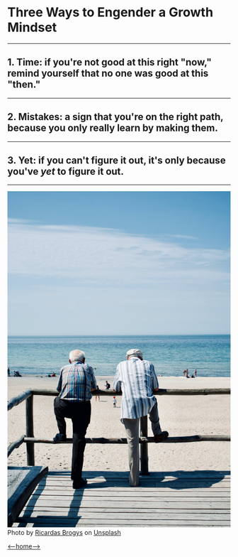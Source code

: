 # Three Ways to Engender a Growth Mindset
---
## 1. Time: if you're not good at this right "now," remind yourself that no one was good at this "then."
---
## 2. Mistakes: a sign that you're on the right path, because you only really learn by making them. 
---
## 3. Yet: if you can't figure it out, it's only because you've _yet_ to figure it out. 
---
![Yet](ricardas-brogys-eIyy_f75B_g-unsplash.jpg)
<span>Photo by <a href="https://unsplash.com/@ricbro?utm_source=unsplash&amp;utm_medium=referral&amp;utm_content=creditCopyText">Ricardas Brogys</a> on <a href="https://unsplash.com/?utm_source=unsplash&amp;utm_medium=referral&amp;utm_content=creditCopyText">Unsplash</a></span>  

[<--home-->](README.md)
